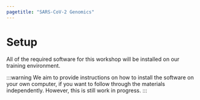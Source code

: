 ```yaml
---
pagetitle: "SARS-CoV-2 Genomics"
---
```


# Setup 

All of the required software for this workshop will be installed on our training environment. 

:::warning
We aim to provide instructions on how to install the software on your own computer, if you want to follow through the materials independently.
However, this is still work in progress.
:::

